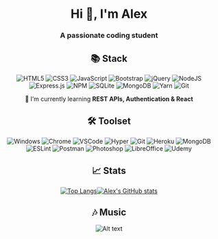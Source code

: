 <div align="center">
  
# Hi 👋, I'm Alex</h1>
### A passionate coding student</h3>

## 📚 Stack
![HTML5](https://img.shields.io/badge/html5-%23E34F26.svg?style=for-the-badge&logo=html5&logoColor=white)
![CSS3](https://img.shields.io/badge/css3-%231572B6.svg?style=for-the-badge&logo=css3&logoColor=white)
![JavaScript](https://img.shields.io/badge/javascript-%23323330.svg?style=for-the-badge&logo=javascript&logoColor=%23F7DF1E)
![Bootstrap](https://img.shields.io/badge/bootstrap-%23563D7C.svg?style=for-the-badge&logo=bootstrap&logoColor=white)
![jQuery](https://img.shields.io/badge/jquery-%230769AD.svg?style=for-the-badge&logo=jquery&logoColor=white)
![NodeJS](https://img.shields.io/badge/node.js-6DA55F?style=for-the-badge&logo=node.js&logoColor=white)
![Express.js](https://img.shields.io/badge/express.js-%23404d59.svg?style=for-the-badge&logo=express&logoColor=%2361DAFB)
![NPM](https://img.shields.io/badge/NPM-%23000000.svg?style=for-the-badge&logo=npm&logoColor=white)
![SQLite](https://img.shields.io/badge/sqlite-%2307405e.svg?style=for-the-badge&logo=sqlite&logoColor=white)
![MongoDB](https://img.shields.io/badge/MongoDB-%234ea94b.svg?style=for-the-badge&logo=mongodb&logoColor=white)
![Yarn](https://img.shields.io/badge/yarn-%232C8EBB.svg?style=for-the-badge&logo=yarn&logoColor=white)
![Git](https://img.shields.io/badge/git-%23F05033.svg?style=for-the-badge&logo=git&logoColor=white)

🌱 I’m currently learning **REST APIs, Authentication & React**

## 🛠️ Toolset
  ![Windows](https://img.shields.io/badge/OS-Windows-informational?style=flat&logo=windows&logoColor=white&color=0078D6)
  ![Chrome](https://img.shields.io/badge/Browser-Chrome-informational?style=flat&logo=google-chrome&logoColor=white&color=4285F4)
  ![VSCode](https://img.shields.io/badge/IDE-VSCode-informational?style=flat&logo=visual-studio-code&logoColor=white&color=007ACC)
  ![Hyper](https://img.shields.io/badge/Shell-Hyper-informational?style=flat&logo=hyper&logoColor=white&color=000000)
  ![Git](https://img.shields.io/badge/SCM-Git-informational?style=flat&logo=git&logoColor=white&color=F05032)
  ![Heroku](https://img.shields.io/badge/Cloud-Heroku-informational?style=flat&logo=heroku&logoColor=white&color=430098)
  ![MongoDB](https://img.shields.io/badge/Database-MongoDB-informational?style=flat&logo=mongodb&logoColor=white&color=47A248)
  ![ESLint](https://img.shields.io/badge/Linter-ESLint-informational?style=flat&logo=eslint&logoColor=white&color=4B32C3)
  ![Postman](https://img.shields.io/badge/API-Postman-informational?style=flat&logo=postman&logoColor=white&color=FF6C37)
  ![Photoshop](https://img.shields.io/badge/Design-Photoshop-informational?style=flat&logo=adobe-photoshop&logoColor=white&color=31A8FF)
  ![LibreOffice](https://img.shields.io/badge/Office-LibreOffice-informational?style=flat&logo=libreoffice&logoColor=white&color=18A303)
  ![Udemy](https://img.shields.io/badge/Education-Udemy-informational?style=flat&logo=udemy&logoColor=white&color=A435F0)
  
## 📈 Stats
  [![Top Langs](https://github-readme-stats.vercel.app/api/top-langs/?username=arekisuu&layout=compact&langs_count=6)](https://github.com/anuraghazra/github-readme-stats)[![Alex's GitHub stats](https://github-readme-stats.vercel.app/api?username=arekisuu&theme=graywhite&show_icons=true&line_height=20)](https://github.com/anuraghazra/github-readme-stats)

## 🎶 Music
  ![Alt text](https://spotify-recently-played-readme.vercel.app/api?user=0ee3cefz4zbqsbiabdy5pjob5&unique={true|1|on|yes})
  
</div>
